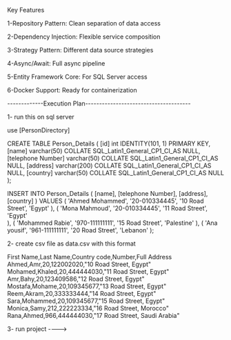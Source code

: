 Key Features

1-Repository Pattern: Clean separation of data access

2-Dependency Injection: Flexible service composition

3-Strategy Pattern: Different data source strategies

4-Async/Await: Full async pipeline

5-Entity Framework Core: For SQL Server access

6-Docker Support: Ready for containerization

-------------Execution Plan--------------------------------------

1- run this on sql server 

use [PersonDirectory]

CREATE TABLE Person_Details (
    [id] int IDENTITY(101, 1) PRIMARY KEY,
    [name] varchar(50) COLLATE SQL_Latin1_General_CP1_CI_AS NULL,
    [telephone Number] varchar(50) COLLATE SQL_Latin1_General_CP1_CI_AS NULL,
    [address] varchar(200) COLLATE SQL_Latin1_General_CP1_CI_AS NULL,
    [country] varchar(50) COLLATE SQL_Latin1_General_CP1_CI_AS NULL
);

INSERT INTO Person_Details
(
    [name],
    [telephone Number],
    [address],
    [country]
)
VALUES
(
    'Ahmed Mohammed',
    '20-010334445',
    '10 Road Street',
    'Egypt'
),
(
    'Mona Mahmoud',
    '20-010334445',
    '11 Road Street',
    'Egypt'   
),
(
    'Mohammed Rabie',
    '970-111111111',
    '15 Road Street',
    'Palestine'
),
(
    'Ana yousif',
    '961-111111111',
    '20 Road Street',
    'Lebanon'
);

2- create csv file as data.csv with this format 

First Name,Last Name,Country code,Number,Full Address
Ahmed,Amr,20,122002020,"10 Road Street, Egypt"
Mohamed,Khaled,20,444444030,"11 Road Street, Egypt"
Amr,Bahy,20,123409586,"12 Road Street, Egypt"
Mostafa,Mohame,20,109345677,"13 Road Street, Egypt"
Reem,Akram,20,333333444,"14 Road Street, Egypt"
Sara,Mohammed,20,109345677,"15 Road Street, Egypt"
Monica,Samy,212,222223334,"16 Road Street, Morocco"
Rana,Ahmed,966,444444030,"17 Road Street, Saudi Arabia"

3- run project ---->
